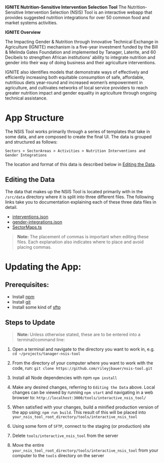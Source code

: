 **IGNITE Nutrition-Sensitive Intervention Selection Tool**
The Nutrition-Sensitive Intervention Selection (NSIS) Tool is an interactive webapp that provides suggested nutrition integrations for over 50 common food and market systems activities.

**IGNITE Overview**

The Impacting Gender & Nutrition through Innovative Technical Exchange in Agriculture (IGNITE) mechanism is a five-year investment funded by the Bill & Melinda Gates Foundation and implemented by Tanager, Laterite, and 60 Decibels to strengthen African institutions’ ability to integrate nutrition and gender into their way of doing business and their agriculture interventions.

IGNITE also identifies models that demonstrate ways of effectively and efficiently increasing both equitable consumption of safe, affordable, nutritious diets year-round and increased women’s empowerment in agriculture, and cultivates networks of local service providers to reach greater nutrition impact and gender equality in agriculture through ongoing technical assistance.

# App Structure

The NSIS Tool works primarily through a series of templates that take in some data, and are composed to create the final UI. The data is grouped and structured as follows:
```
Sectors > SectorAreas > Activities > Nutrition Interventions and Gender Integrations
```

The location and format of this data is described below in [Editing the Data](#Editing%20the%20Data).

## Editing the Data

The data that makes up the NSIS Tool is located primarily with in the `/src/data` directory where it is split into three different files.
The following links take you to documentation explaining each of these three data files in detail.
* [interventions.json](https://github.com/rileyjbauer/nsis-tool/blob/master/docs/nutritionInterventions.md)
* [gender-integrations.json](https://github.com/rileyjbauer/nsis-tool/blob/master/docs/genderIntegrations.md)
* [SectorMaps.ts](https://github.com/rileyjbauer/nsis-tool/blob/master/docs/SectorMaps.md)

> **Note:** The placement of commas is important when editing these files. Each explanation also indicates where to place and avoid placing commas.

# Updating the App:

## Prerequisites:
- Install [npm](https://nodejs.org/en/download/)
- Install [git](https://git-scm.com/book/en/v2/Getting-Started-Installing-Git)
- Install some kind of [sftp](https://www.ssh.com/academy/ssh/sftp#sftp-client-for-windows-and-mac)

## Steps to Update
> **Note:** Unless otherwise stated, these are to be entered into a terminal/command line:

1. Open a terminal and navigate to the directory you want to work in, e.g.
`cd ~/projects/tanager-nsis-tool`

2. From the directory of your computer where you want to work with the code, run:
`git clone https://github.com/rileyjbauer/nsis-tool.git`

3. Install all Node dependencies with npm
`npm install`

4. Make any desired changes, referring to `Editing the Data` above. Local changes can be viewed by running `npm start` and navigating in a web browser to: `http://localhost:3000/tools/interactive_nsis_tool/`

5. When satisfied with your changes, build a minified production version of the app using: `npm run build`.
This result of this will be placed into `your_nsis_tool_root_directory/tools/interactive_nsis_tool`

6. Using some form of `SFTP`, connect to the staging (or production) site

7. Delete `tools/interactive_nsis_tool` from the server

8. Move the entire `your_nsis_tool_root_directory/tools/interactive_nsis_tool` from your computer to the `tools` directory on the server

